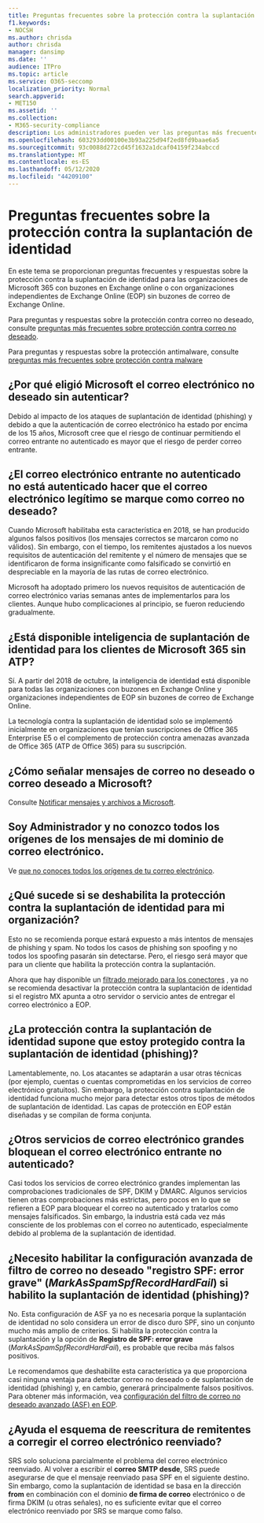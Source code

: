 ```yaml
---
title: Preguntas frecuentes sobre la protección contra la suplantación de identidad
f1.keywords:
- NOCSH
ms.author: chrisda
author: chrisda
manager: dansimp
ms.date: ''
audience: ITPro
ms.topic: article
ms.service: O365-seccomp
localization_priority: Normal
search.appverid:
- MET150
ms.assetid: ''
ms.collection:
- M365-security-compliance
description: Los administradores pueden ver las preguntas más frecuentes y sus respuestas sobre la protección contra la suplantación de identidad en Exchange Online Protection (EOP).
ms.openlocfilehash: 603293dd00100e3b93a225d94f2ed8fd9baae6a5
ms.sourcegitcommit: 93c0088d272cd45f1632a1dcaf04159f234abccd
ms.translationtype: MT
ms.contentlocale: es-ES
ms.lasthandoff: 05/12/2020
ms.locfileid: "44209100"
---
```

# <a name="anti-spoofing-protection-faq"></a>Preguntas frecuentes sobre la protección contra la suplantación de identidad

En este tema se proporcionan preguntas frecuentes y respuestas sobre la protección contra la suplantación de identidad para las organizaciones de Microsoft 365 con buzones en Exchange online o con organizaciones independientes de Exchange Online (EOP) sin buzones de correo de Exchange Online.

Para preguntas y respuestas sobre la protección contra correo no deseado, consulte [preguntas más frecuentes sobre protección contra correo no deseado](anti-spam-protection-faq.md).

Para preguntas y respuestas sobre la protección antimalware, consulte [preguntas más frecuentes sobre protección contra malware](anti-malware-protection-faq-eop.md)

## <a name="why-did-microsoft-choose-to-junk-unauthenticated-inbound-email"></a>¿Por qué eligió Microsoft el correo electrónico no deseado sin autenticar?

Debido al impacto de los ataques de suplantación de identidad (phishing) y debido a que la autenticación de correo electrónico ha estado por encima de los 15 años, Microsoft cree que el riesgo de continuar permitiendo el correo entrante no autenticado es mayor que el riesgo de perder correo entrante.

## <a name="does-junking-unauthenticated-inbound-email-cause-legitimate-email-to-be-marked-as-spam"></a>¿El correo electrónico entrante no autenticado no está autenticado hacer que el correo electrónico legítimo se marque como correo no deseado?

Cuando Microsoft habilitaba esta característica en 2018, se han producido algunos falsos positivos (los mensajes correctos se marcaron como no válidos). Sin embargo, con el tiempo, los remitentes ajustados a los nuevos requisitos de autenticación del remitente y el número de mensajes que se identificaron de forma insignificante como falsificado se convirtió en despreciable en la mayoría de las rutas de correo electrónico.

Microsoft ha adoptado primero los nuevos requisitos de autenticación de correo electrónico varias semanas antes de implementarlos para los clientes. Aunque hubo complicaciones al principio, se fueron reduciendo gradualmente.

## <a name="is-spoof-intelligence-available-to-microsoft-365-customers-without-atp"></a>¿Está disponible inteligencia de suplantación de identidad para los clientes de Microsoft 365 sin ATP?

Sí. A partir del 2018 de octubre, la inteligencia de identidad está disponible para todas las organizaciones con buzones en Exchange Online y organizaciones independientes de EOP sin buzones de correo de Exchange Online.

La tecnología contra la suplantación de identidad solo se implementó inicialmente en organizaciones que tenían suscripciones de Office 365 Enterprise E5 o el complemento de protección contra amenazas avanzada de Office 365 (ATP de Office 365) para su suscripción.

## <a name="how-can-i-report-spam-or-non-spam-messages-back-to-microsoft"></a>¿Cómo señalar mensajes de correo no deseado o correo deseado a Microsoft?

Consulte [Notificar mensajes y archivos a Microsoft](report-junk-email-messages-to-microsoft.md).

## <a name="im-an-admin-and-i-dont-know-all-of-sources-for-messages-in-my-email-domain"></a>Soy Administrador y no conozco todos los orígenes de los mensajes de mi dominio de correo electrónico.

Ve [que no conoces todos los orígenes de tu correo electrónico](email-validation-and-authentication.md#you-dont-know-all-sources-for-your-email).

## <a name="what-happens-if-i-disable-anti-spoofing-protection-for-my-organization"></a>¿Qué sucede si se deshabilita la protección contra la suplantación de identidad para mi organización?

Esto no se recomienda porque estará expuesto a más intentos de mensajes de phishing y spam. No todos los casos de phishing son spoofing y no todos los spoofing pasarán sin detectarse. Pero, el riesgo será mayor que para un cliente que habilita la protección contra la suplantación.

Ahora que hay disponible un [filtrado mejorado para los conectores](https://docs.microsoft.com/exchange/mail-flow-best-practices/use-connectors-to-configure-mail-flow/enhanced-filtering-for-connectors) , ya no se recomienda desactivar la protección contra la suplantación de identidad si el registro MX apunta a otro servidor o servicio antes de entregar el correo electrónico a EOP.

## <a name="does-anti-spoofing-protection-mean-i-will-be-protected-from-all-phishing"></a>¿La protección contra la suplantación de identidad supone que estoy protegido contra la suplantación de identidad (phishing)?

Lamentablemente, no. Los atacantes se adaptarán a usar otras técnicas (por ejemplo, cuentas o cuentas comprometidas en los servicios de correo electrónico gratuitos). Sin embargo, la protección contra suplantación de identidad funciona mucho mejor para detectar estos otros tipos de métodos de suplantación de identidad. Las capas de protección en EOP están diseñadas y se compilan de forma conjunta.

## <a name="do-other-large-email-services-block-unauthenticated-inbound-email"></a>¿Otros servicios de correo electrónico grandes bloquean el correo electrónico entrante no autenticado?

Casi todos los servicios de correo electrónico grandes implementan las comprobaciones tradicionales de SPF, DKIM y DMARC. Algunos servicios tienen otras comprobaciones más estrictas, pero pocos en lo que se refieren a EOP para bloquear el correo no autenticado y tratarlos como mensajes falsificados. Sin embargo, la industria está cada vez más consciente de los problemas con el correo no autenticado, especialmente debido al problema de la suplantación de identidad.

## <a name="do-i-still-need-to-enable-the-advanced-spam-filter-setting-spf-record-hard-fail-_markasspamspfrecordhardfail_-if-i-enable-anti-spoofing"></a>¿Necesito habilitar la configuración avanzada de filtro de correo no deseado "registro SPF: error grave" (_MarkAsSpamSpfRecordHardFail_) si habilito la suplantación de identidad (phishing)?

No. Esta configuración de ASF ya no es necesaria porque la suplantación de identidad no solo considera un error de disco duro SPF, sino un conjunto mucho más amplio de criterios. Si habilita la protección contra la suplantación y la opción de **Registro de SPF: error grave** (_MarkAsSpamSpfRecordHardFail_), es probable que reciba más falsos positivos.

Le recomendamos que deshabilite esta característica ya que proporciona casi ninguna ventaja para detectar correo no deseado o de suplantación de identidad (phishing) y, en cambio, generará principalmente falsos positivos. Para obtener más información, vea [configuración del filtro de correo no deseado avanzado (ASF) en EOP](advanced-spam-filtering-asf-options.md).

## <a name="does-sender-rewriting-scheme-help-fix-forwarded-email"></a>¿Ayuda el esquema de reescritura de remitentes a corregir el correo electrónico reenviado?

SRS solo soluciona parcialmente el problema del correo electrónico reenviado. Al volver a escribir el **correo SMTP desde**, SRS puede asegurarse de que el mensaje reenviado pasa SPF en el siguiente destino. Sin embargo, como la suplantación de identidad se basa en la dirección **from** en combinación con el dominio **de firma de correo** electrónico o de firma DKIM (u otras señales), no es suficiente evitar que el correo electrónico reenviado por SRS se marque como falso.
